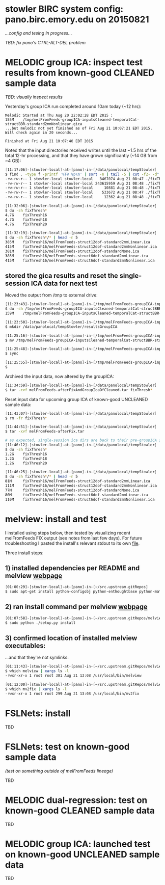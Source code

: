 # stowler BIRC system config: pano.birc.emory.edu on 20150821

_...config and tesing in progress..._

_TBD: fix pano's CTRL-ALT-DEL problem_


# MELODIC group ICA: inspect test results from known-good CLEANED sample data

_TBD: visually inspect results_

Yesterday's group ICA run completed around 10am today (~12 hrs):
```
Melodic Started at Thu Aug 20 22:02:28 EDT 2015 :
155M    /tmp/melFromFeeds-groupICA-inputsCleaned-temporalCat-structBBR-standard2mmNonlinear.gica
...but melodic not yet finished as of Fri Aug 21 10:07:21 EDT 2015. Will check again in 20 seconds...

Finished at Fri Aug 21 10:07:40 EDT 2015
```

Noted that the input directories received writes until the last ~1.5 hrs of the total 12-hr processing, and that they have grown significantly (~14 GB from ~4 GB):

```bash
[11:17:06]-[stowler-local]-at-[pano]-in-[/data/panolocal/tempStowler]
$ find . -type f -printf '%T@ %p\n' | sort -n | tail -5 | cut -f2- -d" " | xargs ls -al
-rw-rw-r-- 1 stowler-local stowler-local   3467074 Aug 21 08:47 ./fixThresh16/melFromFeeds-struct6dof-standardNone.ica/filtered_func_data_clean_melFromFeeds-groupICA-inputsCleaned-temporalCat-structBBR-standard2mmNonlinear.ica/reg_standard/bg_image.nii.gz
-rw-rw-r-- 1 stowler-local stowler-local 243615959 Aug 21 08:48 ./fixThresh16/melFromFeeds-struct6dof-standardNone.ica/filtered_func_data_clean_melFromFeeds-groupICA-inputsCleaned-temporalCat-structBBR-standard2mmNonlinear.ica/reg_standard/filtered_func_data.nii.gz
-rw-rw-r-- 1 stowler-local stowler-local     10881 Aug 21 08:48 ./fixThresh16/melFromFeeds-struct6dof-standardNone.ica/filtered_func_data_clean_melFromFeeds-groupICA-inputsCleaned-temporalCat-structBBR-standard2mmNonlinear.ica/reg_standard/mask.nii.gz
-rw-rw-r-- 1 stowler-local stowler-local    533672 Aug 21 08:47 ./fixThresh16/melFromFeeds-struct6dof-standardNone.ica/filtered_func_data_clean_melFromFeeds-groupICA-inputsCleaned-temporalCat-structBBR-standard2mmNonlinear.ica/reg_standard/standard.nii.gz
-rw-rw-r-- 1 stowler-local stowler-local     12362 Aug 21 08:48 ./fixThresh16/melFromFeeds-struct6dof-standardNone.ica/filtered_func_data_clean_melFromFeeds-groupICA-inputsCleaned-temporalCat-structBBR-standard2mmNonlinear.ica/report_log.html

[11:32:06]-[stowler-local]-at-[pano]-in-[/data/panolocal/tempStowler]
$ du -sh fixThresh*
4.7G    fixThresh16
4.7G    fixThresh18
4.7G    fixThresh20

[11:32:19]-[stowler-local]-at-[pano]-in-[/data/panolocal/tempStowler]
$ du -sh fixThresh*/* | head -n 5
385M    fixThresh16/melFromFeeds-struct12dof-standard2mmLinear.ica
415M    fixThresh16/melFromFeeds-struct12dof-standard2mmNonlinear.ica
381M    fixThresh16/melFromFeeds-struct12dof-standardNone.ica
385M    fixThresh16/melFromFeeds-struct6dof-standard2mmLinear.ica
415M    fixThresh16/melFromFeeds-struct6dof-standard2mmNonlinear.ica
```

## stored the gica results and reset the single-session ICA data for next test

Moved the output from /tmp to external drive:
```bash
[11:23:43]-[stowler-local]-at-[pano]-in-[/tmp/melFromFeeds-groupICA-inputsCleaned-temporalCat-structBBR-standard2mmNonlinear.gica]
$ du -sh /tmp/melFromFeeds-groupICA-inputsCleaned-temporalCat-structBBR-standard2mmNonlinear.gica
159M    /tmp/melFromFeeds-groupICA-inputsCleaned-temporalCat-structBBR-standard2mmNonlinear.gica

[11:23:50]-[stowler-local]-at-[pano]-in-[/tmp/melFromFeeds-groupICA-inputsCleaned-temporalCat-structBBR-standard2mmNonlinear.gica]
$ mkdir /data/panolocal/tempStowler/resultsGroupICA

[11:25:16]-[stowler-local]-at-[pano]-in-[/tmp/melFromFeeds-groupICA-inputsCleaned-temporalCat-structBBR-standard2mmNonlinear.gica]
$ mv /tmp/melFromFeeds-groupICA-inputsCleaned-temporalCat-structBBR-standard2mmNonlinear.gica /data/panolocal/tempStowler/resultsGroupICA/

[11:25:48]-[stowler-local]-at-[pano]-in-[/tmp/melFromFeeds-groupICA-inputsCleaned-temporalCat-structBBR-standard2mmNonlinear.gica]
$ sync

[11:25:55]-[stowler-local]-at-[pano]-in-[/tmp/melFromFeeds-groupICA-inputsCleaned-temporalCat-structBBR-standard2mmNonlinear.gica]
$
``` 

Archived the input data, now altered by the groupICA:

```bash
[11:34:59]-[stowler-local]-at-[pano]-in-[/data/panolocal/tempStowler]
$ tar -cvf melFromFeeds-afterFixAndGroupIcaOfCleaned.tar fixThresh*
```

Reset input data for upcoming group ICA of known-good UNCLEANED sample data:

```bash
[11:43:07]-[stowler-local]-at-[pano]-in-[/data/panolocal/tempStowler]
$ rm -fr fixThresh*

[11:44:51]-[stowler-local]-at-[pano]-in-[/data/panolocal/tempStowler]
$ tar -xvf melFromFeeds-afterFix.tar

# as expected, single-session ica dirs are back to their pre-groupICA sizes:
[11:46:12]-[stowler-local]-at-[pano]-in-[/data/panolocal/tempStowler]
$ du -sh fixThresh*
1.2G    fixThresh16
1.2G    fixThresh18
1.2G    fixThresh20

[11:46:25]-[stowler-local]-at-[pano]-in-[/data/panolocal/tempStowler]
$ du -sh fixThresh*/* | head -n 5
81M     fixThresh16/melFromFeeds-struct12dof-standard2mmLinear.ica
111M    fixThresh16/melFromFeeds-struct12dof-standard2mmNonlinear.ica
77M     fixThresh16/melFromFeeds-struct12dof-standardNone.ica
80M     fixThresh16/melFromFeeds-struct6dof-standard2mmLinear.ica
110M    fixThresh16/melFromFeeds-struct6dof-standard2mmNonlinear.ica
```

# melview: install and test

I installed using steps below, then tested by visualizing recent melFromFeeds FIX output (see notes from last few days). For future troubleshooting I pasted the install's relevant stdout to its own [file](https://github.com/CVNRneuroimaging/infrastructure/blob/master/config/notes/20150821-stowlerInstalledMelviewOnPano.md).

Three install steps:

## 1) installed dependencies per README and melview [webpage](http://fsl.fmrib.ox.ac.uk/fsl/fslwiki/Melview)

```bash
[01:00:29]-[stowler-local]-at-[pano]-in-[~/src.upstream.gitRepos]
$ sudo apt-get install python-configobj python-enthoughtbase python-matplotlib python-nibabel python-pyface python-pyside python-traits python-traitsui 
```

## 2) ran install command per melview [webpage](http://fsl.fmrib.ox.ac.uk/fsl/fslwiki/Melview)

```bash
[01:07:58]-[stowler-local]-at-[pano]-in-[~/src.upstream.gitRepos/melview] on master
$ sudo python ./setup.py install
```

## 3) confirmed location of installed melview executables:

...and that they're not symlinks:

```bash
[01:11:43]-[stowler-local]-at-[pano]-in-[~/src.upstream.gitRepos/melview] on master
$ which melview | xargs ls -l
-rwxr-xr-x 1 root root 301 Aug 21 13:08 /usr/local/bin/melview

[01:12:00]-[stowler-local]-at-[pano]-in-[~/src.upstream.gitRepos/melview] on master
$ which mv2fix | xargs ls -l
-rwxr-xr-x 1 root root 299 Aug 21 13:08 /usr/local/bin/mv2fix
```

# FSLNets: install

TBD

# FSLNets: test on known-good sample data

_(test on something outside of melFromFeeds lineage)_

TBD

# MELODIC dual-regression: test on known-good CLEANED sample data

TBD

# MELODIC group ICA: launched test on known-good UNCLEANED sample data

TBD
